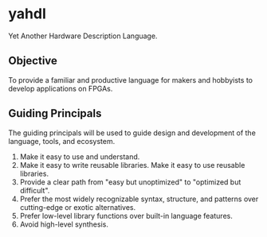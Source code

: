 # yahdl
Yet Another Hardware Description Language.

## Objective
To provide a familiar and productive language for makers and hobbyists to develop applications on FPGAs.  

## Guiding Principals
The guiding principals will be used to guide design and development of the language, tools, and ecosystem.

1. Make it easy to use and understand.
2. Make it easy to write reusable libraries.  Make it easy to use reusable libraries.
3. Provide a clear path from "easy but unoptimized" to "optimized but difficult".
4. Prefer the most widely recognizable syntax, structure, and patterns over cutting-edge or exotic alternatives.
5. Prefer low-level library functions over built-in language features.
6. Avoid high-level synthesis.
